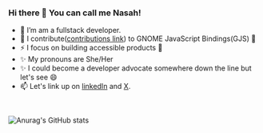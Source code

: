 ### Hi there 👋 You can call me Nasah!

<!--
**Nasah-Kuma/Nasah-Kuma** is a ✨ _special_ ✨ repository because its `README.md` (this file) appears on your GitHub profile.

Here are some ideas to get you started:
/*- 🤔 I’m looking for help with ...*/

[![Top Langs](https://github-readme-stats.vercel.app/api/top-langs/?username=Nasah-Kuma)](https://github.com/anuraghazra/github-readme-stats)

[![Top Langs](https://github-readme-stats.vercel.app/api/top-langs/?username=Nasah-Kuma&langs_count=9)](https://github.com/anuraghazra/github-readme-stats)
-->
- 👯 I’m am a fullstack developer.
- 🌱 I contribute(<a href="https://gitlab.gnome.org/GNOME/gjs/-/merge_requests?scope=all&utf8=%E2%9C%93&state=all&author_username=Nasah-Kuma" target="_blank">contributions link</a>) to GNOME JavaScript Bindings(GJS) 🌱
- ⚡ I focus on building accessible products 🌱
- ✨ My pronouns are She/Her
- ✨ I could become a developer advocate somewhere down the line but let's see 😄
- 📫 Let's link up on <a href="https://www.linkedin.com/in/mantoh-nasah-kuma-6b8295145/" target="_blank">linkedIn</a> and <a href="https://twitter.com/nasahkuma_" target="_blank">X</a>.

 <br>

![Anurag's GitHub stats](https://github-readme-stats.vercel.app/api?username=Nasah-Kuma&show_icons=true&theme=cobalt)
